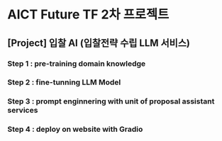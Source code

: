 # AICT Future TF 2차 프로젝트
## [Project] 입찰 AI (입찰전략 수립 LLM 서비스)

### Step 1 : pre-training domain knowledge
### Step 2 : fine-tunning LLM Model
### Step 3 : prompt enginnering with unit of proposal assistant services
### Step 4 : deploy on website with Gradio
